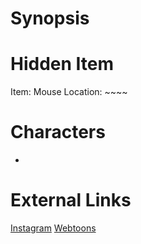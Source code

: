 # Synopsis


# Hidden Item
Item: Mouse
Location: ~~~~

# Characters
* 

# External Links
[Instagram](https://www.instagram.com/p/B9TA5oPDFBg/)
[Webtoons]()